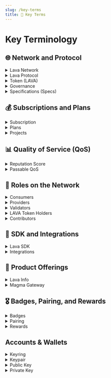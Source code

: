 ```yaml
---
slug: /key-terms
title: 📝 Key Terms
---
```


# Key Terminology 

## 🌐 Network and Protocol

<details>
  <summary> Lava Network </summary> 

  A marketplace for blockchain data, driven by open-source software and protocols, aiming for modular peer-to-peer data accessibility and availability.
</details>

<details>
  <summary> Lava Protocol </summary> 

  The practical implementation of Lava's features in code, both on and off-chain.
</details>

<details>
  <summary> Token (LAVA) </summary> 

  LAVA is the native digital asset of the Lava Network, central to its economic model. It serves multiple purposes within the network, including as a means to pay for gas fees required for transactions, a governance token allowing holders to participate in network decisions, and as rewards distributed to validators, providers, and contributors. 
</details>

<details>
  <summary> Governance </summary> 

  The decentralized decision-making process in Lava Network, where token holders have control over key aspects.
</details>

<details>
  <summary> Specifications (Specs) </summary>

  Modular blueprints for Lava's multichain and multi-API support, defining chain and method requirements, costs, and verifications. Specs are the minimum module necessary for Lava API support.
</details>

## 💰 Subscriptions and Plans

<details>
  <summary> Subscription </summary> 

  Commitments made by consumers to access Lava Network's services, which include pricing, resource allocation, and usage rules.
</details>

<details>
  <summary> Plans </summary> 

  Frameworks for defining various subscription offerings that consumers can purchase, including pricing and resource limits.
</details>

<details>
  <summary> Projects </summary> 

  Segmented environments within a subscription, allowing consumers to customize service provisioning and management for specific use cases.
</details>


## 📊 Quality of Service (QoS)

<details>
<summary> Reputation Score </summary> 

  A performance score designed to ensure a high Quality of Service (QoS) for consumers, enabling monitoring and customization of provider performance.
</details>

<details>
  <summary> Passable QoS </summary> 

  A simplified binary metric indicating whether a relay meets a minimum usability standard, influencing payouts and penalties.
</details>

## 👥 Roles on the Network

<details>
  <summary>Consumers</summary> 

  AI agetnts, wallets, explorers, dApps, enterprises or individuals who need API access to various blokchchains. Consumers can purchase subscription plans to access blockchain data at specific rates, offered through the Lava protocol.
</details>

<details>
  <summary> Providers </summary> 

  Entities that stake tokens to offer services to consumers, playing a critical role in maintaining data integrity.
</details>

<details>
  <summary> Validators </summary> 

  Network participants who stake tokens to secure the network, create blocks, execute transactions, and vote on important matters.
</details>

<details>
  <summary> LAVA Token Holders </summary> 

  Individuals who hold LAVA tokens, with the option to delegate tokens, participate in governance, and potentially earn rewards.
</details>

<details>
  <summary> Contributors </summary> 

  Members of the network who create and maintain RPC and API specifications and software, while also participating in the community through bounties and contributions.
</details>

## 🔌 SDK and Integrations

<details>
  <summary> Lava SDK </summary> 

  A JavaScript/TypeScript package that simplifies the process of sending data relays to providers, offering compatibility with various development environments. Currently in experimental phase.
</details>

<details>
  <summary> Integrations </summary> 

  Compatibility of the SDK with well-known libraries like CosmJS, Web3JS, EthersJS, and viem, making it easier for developers to interact with the Lava Network.
</details>

## 🏅 Product Offerings

<details>
  <summary> Lava Info </summary> 

  A [web application](https://info.lavanet.xyz/?utm_source=homepage&utm_medium=navbar&utm_campaign=website+to+info) providing insights into the Lava protocol, including data on relays, Compute Unit (CU) usage, provider statistics, and more.
</details>

 <details>
  <summary> Magma Gateway </summary> 

  A management system that empowers consumers to purchase subscriptions, create projects, and manage policies without the need for running nodes or consumers themselves.
</details>



## 🎖️ Badges, Pairing, and Rewards

<details>
  <summary> Badges </summary> 

  Special permissions required for end-users to send relays when connecting to the Lava Network from frontend applications, generated by Dapp owners using a subscription private key.
</details>

<details>
  <summary> Pairing </summary> 

  A time-based mechanism ensuring that consumers are connected to the most suitable service providers based on various factors like location, preferences, and more.
</details>

<details>
  <summary> Rewards </summary> 

  In LAVA tokens, these incentivize honest participation in the Lava Network, distributed to validators, providers, and contributors for their contributions and services.
</details>

## Accounts & Wallets 

<details>
<summary> Keyring </summary>

The keyring holds the private/public keypairs used to interact with a node. For instance, a validator key needs to be set up before running the blockchain node, so that blocks can be correctly signed. The private key can be stored in different locations, called "backends", such as a file or the operating system's own key storage. <a href="https://docs.cosmos.network/main/run-node/keyring">(learn more here)</a>
</details>

<details>
<summary>Keypair</summary>

A keypair in the context of the Lava Network consists of two essential components: a public key and a private key. This cryptographic pair is crucial for securing accounts and authorizing transactions within the Lava ecosystem.
</details>

<details>
<summary> Public Key </summary>

A public key is a cryptographic key that is openly shared and used for various purposes, including encrypting data, verifying digital signatures, and establishing secure communication within the Lava Network. It is one half of a key pair, with the other half being the private key. Public keys are essential for securing Lava assets, verifying transactions, and ensuring data integrity.

Example Key: `lava@16g2y9l2zj5yrwcftd6lrwepnhjnl0f2gd70tjg`

</details>

<details>
<summary> Private Key </summary>

In the Lava Network, a private key is a highly confidential and secret cryptographic key that forms a key pair with a corresponding public key. The private key is used for critical tasks such as decrypting data, signing transactions, and providing access to Lava assets and sensitive information. It should be securely stored and never shared publicly, as it grants full control and ownership over cryptographic assets and secure communications.

Example Key: (`64 character hexadecimal string`)
</details>